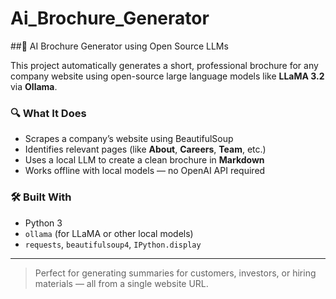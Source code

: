 # Ai_Brochure_Generator
##🧠 AI Brochure Generator using Open Source LLMs

This project automatically generates a short, professional brochure for any company website using open-source large language models like **LLaMA 3.2** via **Ollama**.

### 🔍 What It Does

- Scrapes a company’s website using BeautifulSoup
- Identifies relevant pages (like **About**, **Careers**, **Team**, etc.)
- Uses a local LLM to create a clean brochure in **Markdown**
- Works offline with local models — no OpenAI API required

### 🛠️ Built With

- Python 3
- `ollama` (for LLaMA or other local models)
- `requests`, `beautifulsoup4`, `IPython.display`

---

> Perfect for generating summaries for customers, investors, or hiring materials — all from a single website URL.
